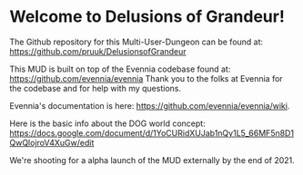 # Welcome to Delusions of Grandeur!

The Github repository for this Multi-User-Dungeon can be found at:
https://github.com/pruuk/DelusionsofGrandeur

This MUD is built on top of the Evennia codebase found at:
https://github.com/evennia/evennia
Thank you to the folks at Evennia for the codebase and for help with my
questions.

Evennia's documentation is here:
https://github.com/evennia/evennia/wiki.

Here is the basic info about the DOG world concept:
https://docs.google.com/document/d/1YoCURidXUJab1nQy1L5_66MF5n8D1QwQlojroV4XuGw/edit

We're shooting for a alpha launch of the MUD externally by the end of 2021.
